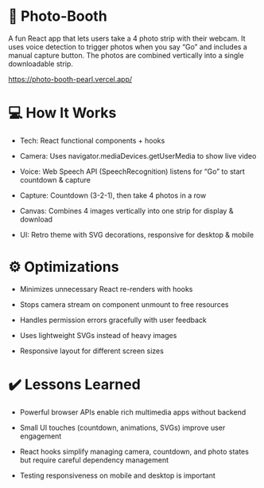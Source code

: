 # 📸 Photo-Booth

A fun React app that lets users take a 4 photo strip with their webcam. It uses voice detection to trigger photos when you say “Go” and includes a manual capture button. The photos are combined vertically into a single downloadable strip.

https://photo-booth-pearl.vercel.app/


# 💻 How It Works
- Tech: React functional components + hooks

- Camera: Uses navigator.mediaDevices.getUserMedia to show live video

- Voice: Web Speech API (SpeechRecognition) listens for “Go” to start countdown & capture

- Capture: Countdown (3-2-1), then take 4 photos in a row

- Canvas: Combines 4 images vertically into one strip for display & download

- UI: Retro theme with SVG decorations, responsive for desktop & mobile

# ⚙️ Optimizations
- Minimizes unnecessary React re-renders with hooks

- Stops camera stream on component unmount to free resources

- Handles permission errors gracefully with user feedback

- Uses lightweight SVGs instead of heavy images

- Responsive layout for different screen sizes

# ✔️ Lessons Learned
- Powerful browser APIs enable rich multimedia apps without backend

- Small UI touches (countdown, animations, SVGs) improve user engagement

- React hooks simplify managing camera, countdown, and photo states but require careful dependency management

- Testing responsiveness on mobile and desktop is important
